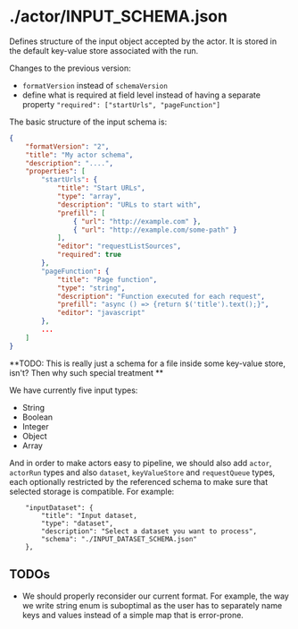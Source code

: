 # ./actor/INPUT_SCHEMA.json

Defines structure of the input object accepted by the actor.
It is stored in the default key-value store associated with the run.

Changes to the previous version:
- `formatVersion` instead of `schemaVersion`
- define what is required at field level instead of having a separate property `"required": ["startUrls", "pageFunction"]`

The basic structure of the input schema is:

```json
{
    "formatVersion": "2",
    "title": "My actor schema",
    "description": "....",
    "properties": [
        "startUrls": {
            "title": "Start URLs",
            "type": "array",
            "description": "URLs to start with",
            "prefill": [
                { "url": "http://example.com" },
                { "url": "http://example.com/some-path" }
            ],
            "editor": "requestListSources",
            "required": true
        },
        "pageFunction": {
            "title": "Page function",
            "type": "string",
            "description": "Function executed for each request",
            "prefill": "async () => {return $('title').text();}",
            "editor": "javascript"
        },
        ...
    ]
}
```

**TODO: This is really just a schema for a file inside some key-value store, isn't? Then why such special treatment **

We have currently five input types:
- String
- Boolean
- Integer
- Object
- Array

And in order to make actors easy to pipeline, we should also add `actor`, `actorRun` types and also
`dataset`, `keyValueStore` and `requestQueue` types, each optionally
restricted by the referenced schema to make sure that selected storage is compatible. For example:

```
    "inputDataset": {
        "title": "Input dataset,
        "type": "dataset",
        "description": "Select a dataset you want to process",
        "schema": "./INPUT_DATASET_SCHEMA.json"
    },
```

## TODOs
- We should properly reconsider our current format. For example, the way we write string enum is suboptimal as the user has to separately name keys and values instead of a simple map that is error-prone.

